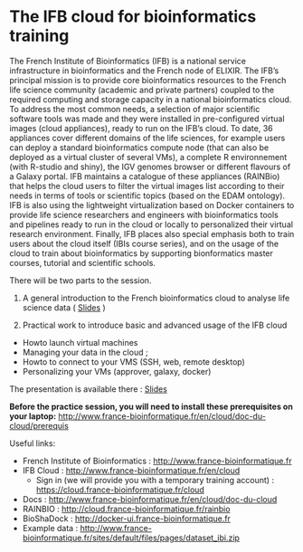 # The IFB cloud for bioinformatics training

The French Institute of Bioinformatics (IFB) is a national service infrastructure in bioinformatics and the French node of ELIXIR. The IFB’s principal mission is to provide core bioinformatics resources to the French life science community (academic and private partners) coupled to the required computing and storage capacity in a national bioinformatics cloud. To address the most common needs, a selection of major scientific software tools was made and they were installed in pre-configured virtual images (cloud appliances), ready to run on the IFB’s cloud. To date, 36 appliances cover different domains of the life sciences, for example users can deploy a standard bioinformatics compute node (that can also be deployed as a virtual cluster of several VMs), a complete R environnement (with R-studio and shiny), the IGV genomes browser or different flavours of a Galaxy portal. IFB maintains a catalogue of these appliances (RAINBio) that  helps the cloud users to filter the virtual images list according to their needs in terms of tools or scientific topics (based on the EDAM ontology). IFB is also using the lightweight virtualization based on Docker containers to provide life science researchers and engineers with bioinformatics tools and pipelines ready to run in the cloud or locally to personalized their virtual research environment. Finally, IFB places also special emphasis both to train users about the cloud itself (IBIs course series), and on the usage of the cloud to train about bioinformatics by supporting bionformatics master courses, tutorial and scientific schools. 

There will be two parts to the session.

1. A general introduction to the French bioinformatics cloud to analyse life science data  ( [Slides](https://github.com/ekorpela/cloud-vm-workshop/blob/master/materials/IFBcloud/IFBcloud%20ELIX-FI%20workshop%2024May2016.pdf) )

2. Practical work to introduce basic and advanced usage of the IFB cloud
  * Howto launch virtual machines
  * Managing your data in the cloud ;
  * Howto to connect to your VMS (SSH, web, remote desktop)
  * Personalizing your VMs (approver, galaxy, docker)

The presentation is available there : [Slides](https://github.com/ekorpela/cloud-vm-workshop/blob/master/materials/IFBcloud/IFB%20cloud%20training%20ELIX-FI.pdf)

**Before the practice session, you will need to install these prerequisites on your laptop:**
http://www.france-bioinformatique.fr/en/cloud/doc-du-cloud/prerequis

Useful links:
  * French Institute of Bioinformatics : http://www.france-bioinformatique.fr
  * IFB Cloud : http://www.france-bioinformatique.fr/en/cloud
    * Sign in (we will provide you with a temporary training account) : https://cloud.france-bioinformatique.fr/cloud 
  * Docs :  http://www.france-bioinformatique.fr/en/cloud/doc-du-cloud
  * RAINBIO : http://cloud.france-bioinformatique.fr/rainbio
  * BioShaDock :  http://docker-ui.france-bioinformatique.fr
  * Example data : http://www.france-bioinformatique.fr/sites/default/files/pages/dataset_ibi.zip
